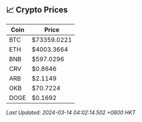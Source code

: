 ## 📈 Crypto Prices

| Coin | Price |
| ---- | ----- |
| BTC | $73359.0221 |
| ETH | $4003.3664 |
| BNB | $597.0296 |
| CRV | $0.8646 |
| ARB | $2.1149 |
| OKB | $70.7224 |
| DOGE | $0.1692 |

_Last Updated: 2024-03-14 04:02:14.502 +0800 HKT_